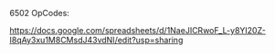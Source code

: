 6502 OpCodes:

https://docs.google.com/spreadsheets/d/1NaeJICRwoF_L-y8YI20Z-I8qAy3xu1M8CMsdJ43vdNI/edit?usp=sharing
